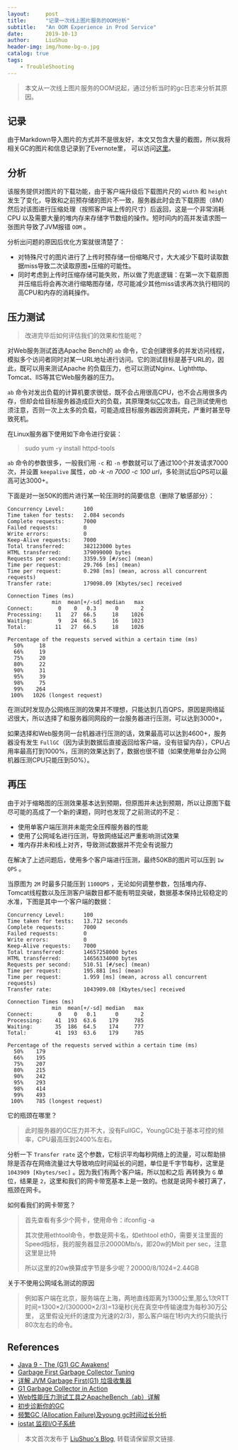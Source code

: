 ```yaml
---
layout:     post
title:      "记录一次线上图片服务的OOM分析"
subtitle:   "An OOM Experience in Prod Service"
date:       2019-10-13
author:     LiuShuo
header-img: img/home-bg-o.jpg
catalog: true
tags:
    - TroubleShooting
---
```

    
> 本文从一次线上图片服务的OOM说起，通过分析当时的gc日志来分析其原因。

## 记录
由于Markdown导入图片的方式并不是很友好，本文又包含大量的截图，所以我将相关GC的图片和信息记录到了Evernote里，
可以访问[这里](https://www.evernote.com/shard/s237/client/snv?noteGuid=2b5943e4-1dee-4f81-9955-3d6aa578288d&noteKey=098cb4271bd494d3&sn=https%3A%2F%2Fwww.evernote.com%2Fshard%2Fs237%2Fsh%2F2b5943e4-1dee-4f81-9955-3d6aa578288d%2F098cb4271bd494d3&title=%25E8%25AE%25B0%25E5%25BD%2595%25E4%25B8%2580%25E6%25AC%25A1%25E7%25BA%25BF%25E4%25B8%258A%25E5%259B%25BE%25E7%2589%2587%25E6%259C%258D%25E5%258A%25A1%25E7%259A%2584OOM%25E5%2588%2586%25E6%259E%2590)。

## 分析
该服务提供对图片的下载功能，由于客户端升级后下载图片尺的 `width` 
和 `height` 发生了变化，导致和之前预存储的图片不一致，服务器此时会去下载原图（8M）然后对该图进行压缩处理（按照客户端上传的尺寸）后返回，这是一个非常消耗CPU
以及需要大量的堆内存来存储字节数组的操作。短时间内的高并发请求图一张图片导致了JVM报错 `OOM` 。

分析出问题的原因后优化方案就很清楚了：
- 对特殊尺寸的图片进行了上传时预存储一份缩略尺寸，大大减少下载时读取数据miss导致二次读取原图+压缩的可能性。
- 同时考虑到上传时压缩存储可能失败，所以做了兜底逻辑：在第一次下载原图并压缩后将会再次进行缩略图存储，尽可能减少其他miss请求再次执行相同的高CPU和内存的消耗操作。

## 压力测试
> 改进完毕后如何评估我们的效果和性能呢？

对Web服务测试首选Apache Bench的 `ab` 命令，它会创建很多的并发访问线程，模拟多个访问者同时对某一URL地址进行访问。它的测试目标是基于URL的，因此，既可以用来测试Apache
的负载压力，也可以测试Nginx、Lighthttp、Tomcat、IIS等其它Web服务器的压力。

`ab` 命令对发出负载的计算机要求很低，既不会占用很高CPU，也不会占用很多内存，但却会给目标服务器造成巨大的负载，其原理类似[CC](https://baike.baidu.com/item/CC%E6%94%BB%E5%87%BB)攻击。自己测试使用也须注意，否则一次上太多的负载，可能造成目标服务器因资源耗完，严重时甚至导致死机。

在Linux服务器下使用如下命令进行安装：
> sudo yum -y install httpd-tools

`ab` 命令的参数很多，一般我们用 `-c` 和 `-n` 参数就可以了通过100个并发请求7000次，并设置 `keepalive` 属性，*ab -k -n 7000 -c 100 
url*，多轮测试后QPS可以最高可达3000+。

下面是对一张50K的图片进行某一轮压测时的简要信息（删除了敏感部分）：
```
Concurrency Level:      100
Time taken for tests:   2.084 seconds
Complete requests:      7000
Failed requests:        0
Write errors:           0
Keep-Alive requests:    7000
Total transferred:      382123000 bytes
HTML transferred:       379099000 bytes
Requests per second:    3359.59 [#/sec] (mean)
Time per request:       29.766 [ms] (mean)
Time per request:       0.298 [ms] (mean, across all concurrent requests)
Transfer rate:          179098.09 [Kbytes/sec] received

Connection Times (ms)
              min  mean[+/-sd] median   max
Connect:        0    0   0.3      0       2
Processing:    11   27  66.5     18    1026
Waiting:        9   24  66.5     16    1023
Total:         11   27  66.5     18    1026

Percentage of the requests served within a certain time (ms)
  50%     18
  66%     19
  75%     20
  80%     22
  90%     31
  95%     39
  98%     75
  99%    264
 100%   1026 (longest request)
```
在测试时发现办公网络压测的效果并不理想，只能达到几百QPS，原因是网络延迟很大，所以选择了和服务器同网段的一台服务器进行压测，可以达到3000+，

如果选择和Web服务同一台机器进行压测的话，效果最高可以达到4600+，服务器没有发生 
`FullGC`（因为读到数据后直接返回给客户端，没有驻留内存），CPU占用率最高打到1000%，压测的效果达到了，数据也很不错（如果使用单台办公网机器压测CPU只能压到50%）。

## 再压
由于对于缩略图的压测效果基本达到预期，但原图并未达到预期，所以让原图下载尽可能的高成了一个新的课题，同时也发现了之前测试的不足：
- 使用单客户端压测并未能完全压榨服务器的性能
- 使用了公网域名进行压测，导致网络延迟严重影响测试效果
- 堆内存并未和线上对齐，导致测试数据并不完全有说服力

在解决了上述问题后，使用多个客户端进行压测，最终50KB的图片可以压到 `1w QPS` 。

当原图为 `2M` 时最多只能压到 `1100QPS` ，无论如何调整参数，包括堆内存、Tomcat线程数以及压测客户端数目都不能有明显突破，数据基本保持比较稳定的水准，下图是其中一个客户端的数据：
```
Concurrency Level:      100
Time taken for tests:   13.712 seconds
Complete requests:      7000
Failed requests:        0
Write errors:           0
Keep-Alive requests:    7000
Total transferred:      14657258000 bytes
HTML transferred:       14656334000 bytes
Requests per second:    510.51 [#/sec] (mean)
Time per request:       195.881 [ms] (mean)
Time per request:       1.959 [ms] (mean, across all concurrent requests)
Transfer rate:          1043909.08 [Kbytes/sec] received

Connection Times (ms)
              min  mean[+/-sd] median   max
Connect:        0    0   0.1      0       2
Processing:    41  193  63.6    179     785
Waiting:       35  186  64.5    174     777
Total:         41  193  63.6    179     785

Percentage of the requests served within a certain time (ms)
  50%    179
  66%    195
  75%    207
  80%    215
  90%    242
  95%    293
  98%    414
  99%    493
 100%    785 (longest request)
```

它的瓶颈在哪里？

> 此时服务器的GC压力并不大，没有FullGC，YoungGC处于基本可控的频率，CPU最高压到2400%左右。

分析一下 `Transfer rate` 这个参数，它标识平均每秒网络上的流量，可以帮助排除是否存在网络流量过大导致响应时间延长的问题，单位是千字节每秒，这里是 `1043909 [Kbytes/sec]` 。因为我们有两个客户端，所以加和之后
再转换为 `G` 单位，结果是 `2`，这里和我们的网卡带宽基本上是一致的。也就是说网卡被打满了，瓶颈在网卡。

如何看我们的网卡带宽？
> 首先查看有多少个网卡，使用命令：ifconfig -a
>
> 其次使用ethtool命令，参数是网卡名，如ethtool eth0，需要关注里面的Speed指标，我的服务器显示20000Mb/s，即20w的Mbit per sec，注意这里是比特
>
> 所以这里的20w换算成字节是多少呢？20000/8/1024=2.44GB

关于不使用公网域名测试的原因
> 例如客户端在北京，服务端在上海，两地直线距离为1300公里,那么1次RTT时间=1300×2/(300000×2/3)=13毫秒(光在真空中传输速度为每秒30万公里，
这里假设光纤的速度为光速的2/3)，那么客户端在1秒内大约只能执行80次左右的命令。

## References
- [Java 9 - The (G1) GC Awakens!](https://www.infoq.com/presentations/g1-jdk-9/)
- [Garbage First Garbage Collector Tuning](https://www.oracle.com/technetwork/articles/java/g1gc-1984535.html)
- [详解 JVM Garbage First(G1) 垃圾收集器](https://blog.csdn.net/coderlius/article/details/79272773)
- [G1 Garbage Collector in Action](https://plumbr.io/blog/garbage-collection/g1-garbage-collector-in-action)
- [Web性能压力测试工具之ApacheBench（ab）详解](http://www.ha97.com/4617.html)
- [初步诊断你的GC](http://www.jiangxinlingdu.com/jvm/2018/05/03/diagnosis.html)
- [频繁GC (Allocation Failure)及young gc时间过长分析](https://juejin.im/post/5a9b811a6fb9a028e46e1c88)
- [iostat 监视I/O子系统](https://linuxtools-rst.readthedocs.io/zh_CN/latest/tool/iostat.html)


> 本文首次发布于 [LiuShuo's Blog](https://liushuo.me), 
转载请保留原文链接.
